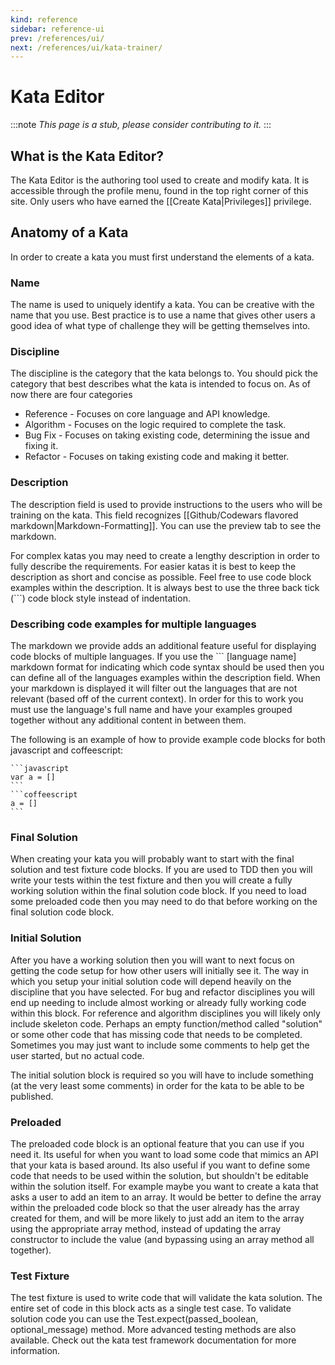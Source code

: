 ```yaml
---
kind: reference
sidebar: reference-ui
prev: /references/ui/
next: /references/ui/kata-trainer/
---
```


# Kata Editor

:::note
*This page is a stub, please consider contributing to it.*
:::

## What is the Kata Editor?

The Kata Editor is the authoring tool used to create and modify kata. It is accessible through the profile menu, found in the top right corner of this site. Only users who have earned the [[Create Kata|Privileges]] privilege.

## Anatomy of a Kata

In order to create a kata you must first understand the elements of a kata.

### Name

The name is used to uniquely identify a kata. You can be creative with the name that you use. Best practice is to use a name that gives other users a good idea of what type of challenge they will be getting themselves into.

### Discipline

The discipline is the category that the kata belongs to. You should pick the category that best describes what the kata is intended to focus on. As of now there are four categories

- Reference - Focuses on core language and API knowledge.
- Algorithm - Focuses on the logic required to complete the task.
- Bug Fix - Focuses on taking existing code, determining the issue and fixing it.
- Refactor - Focuses on taking existing code and making it better.

### Description

The description field is used to provide instructions to the users who will be training on the kata. This field recognizes [[Github/Codewars flavored markdown|Markdown-Formatting]]. You can use the preview tab to see the markdown.

For complex katas you may need to create a lengthy description in order to fully describe the requirements. For easier katas it is best to keep the description as short and concise as possible. Feel free to use code block examples within the description. It is always best to use the three back tick (```) code block style instead of indentation.

### Describing code examples for multiple languages

The markdown we provide adds an additional feature useful for displaying code blocks of multiple languages. If you use the ``` [language name] markdown format for indicating which code syntax should be used then you can define all of the languages examples within the description field. When your markdown is displayed it will filter out the languages that are not relevant (based off of the current context). In order for this to work you must use the language's full name and have your examples grouped together without any additional content in between them.

The following is an example of how to provide example code blocks for both javascript and coffeescript:

~~~
```javascript
var a = []
```
```coffeescript
a = []
```
~~~

### Final Solution

When creating your kata you will probably want to start with the final solution and test fixture code blocks. If you are used to TDD then you will write your tests within the test fixture and then you will create a fully working solution within the final solution code block. If you need to load some preloaded code then you may need to do that before working on the final solution code block.

### Initial Solution

After you have a working solution then you will want to next focus on getting the code setup for how other users will initially see it. The way in which you setup your initial solution code will depend heavily on the discipline that you have selected. For bug and refactor disciplines you will end up needing to include almost working or already fully working code within this block. For reference and algorithm disciplines you will likely only include skeleton code. Perhaps an empty function/method called "solution" or some other code that has missing code that needs to be completed. Sometimes you may just want to include some comments to help get the user started, but no actual code.

The initial solution block is required so you will have to include something (at the very least some comments) in order for the kata to be able to be published.

### Preloaded

The preloaded code block is an optional feature that you can use if you need it. Its useful for when you want to load some code that mimics an API that your kata is based around. Its also useful if you want to define some code that needs to be used within the solution, but shouldn't be editable within the solution itself. For example maybe you want to create a kata that asks a user to add an item to an array. It would be better to define the array within the preloaded code block so that the user already has the array created for them, and will be more likely to just add an item to the array using the appropriate array method, instead of updating the array constructor to include the value (and bypassing using an array method all together).

### Test Fixture

The test fixture is used to write code that will validate the kata solution.
The entire set of code in this block acts as a single test case. To validate solution code
you can use the Test.expect(passed_boolean, optional_message) method. More advanced testing methods are also available. Check out the kata test framework documentation for more information.